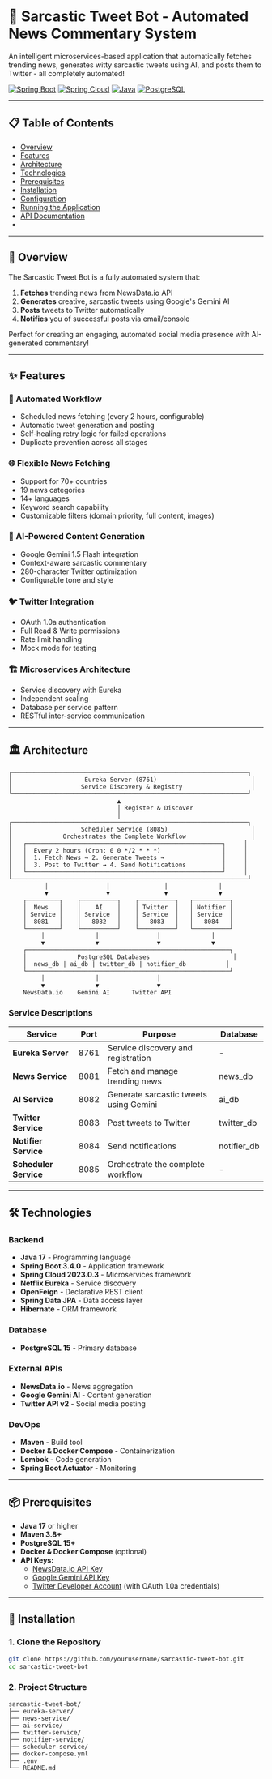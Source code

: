 # 🤖 Sarcastic Tweet Bot - Automated News Commentary System

An intelligent microservices-based application that automatically fetches trending news, generates witty sarcastic tweets using AI, and posts them to Twitter - all completely automated!

[![Spring Boot](https://img.shields.io/badge/Spring%20Boot-3.4.0-brightgreen.svg)](https://spring.io/projects/spring-boot)
[![Spring Cloud](https://img.shields.io/badge/Spring%20Cloud-2023.0.3-blue.svg)](https://spring.io/projects/spring-cloud)
[![Java](https://img.shields.io/badge/Java-17-orange.svg)](https://www.oracle.com/java/)
[![PostgreSQL](https://img.shields.io/badge/PostgreSQL-15-blue.svg)](https://www.postgresql.org/)

---

## 📋 Table of Contents

- [Overview](#Overview)
- [Features](#features)
- [Architecture](#architecture)
- [Technologies](#Technologies)
- [Prerequisites](#Prerequisites)
- [Installation](#Installation)
- [Configuration](#Configuration)
- [Running the Application](#Running-the-application)
- [API Documentation](#Api-documentation)
- 
---

## 🎯 Overview

The Sarcastic Tweet Bot is a fully automated system that:
1. **Fetches** trending news from NewsData.io API
2. **Generates** creative, sarcastic tweets using Google's Gemini AI
3. **Posts** tweets to Twitter automatically
4. **Notifies** you of successful posts via email/console

Perfect for creating an engaging, automated social media presence with AI-generated commentary!

---

## ✨ Features

### 🔄 Automated Workflow
- Scheduled news fetching (every 2 hours, configurable)
- Automatic tweet generation and posting
- Self-healing retry logic for failed operations
- Duplicate prevention across all stages

### 🌐 Flexible News Fetching
- Support for 70+ countries
- 19 news categories
- 14+ languages
- Keyword search capability
- Customizable filters (domain priority, full content, images)

### 🤖 AI-Powered Content Generation
- Google Gemini 1.5 Flash integration
- Context-aware sarcastic commentary
- 280-character Twitter optimization
- Configurable tone and style

### 🐦 Twitter Integration
- OAuth 1.0a authentication
- Full Read & Write permissions
- Rate limit handling
- Mock mode for testing


### 🏗️ Microservices Architecture
- Service discovery with Eureka
- Independent scaling
- Database per service pattern
- RESTful inter-service communication

---

## 🏛️ Architecture

```
┌─────────────────────────────────────────────────────────────────┐
│                    Eureka Server (8761)                          │
│                   Service Discovery & Registry                   │
└─────────────────────────────────────────────────────────────────┘
                              ▲
                              │ Register & Discover
                              │
┌─────────────────────────────────────────────────────────────────┐
│                   Scheduler Service (8085)                       │
│              Orchestrates the Complete Workflow                  │
│   ┌──────────────────────────────────────────────────────┐     │
│   │  Every 2 hours (Cron: 0 0 */2 * * *)                 │     │
│   │  1. Fetch News → 2. Generate Tweets →                │     │
│   │  3. Post to Twitter → 4. Send Notifications          │     │
│   └──────────────────────────────────────────────────────┘     │
└─────────────────────────────────────────────────────────────────┘
          │                │               │              │
          ▼                ▼               ▼              ▼
    ┌─────────┐    ┌──────────┐    ┌──────────┐   ┌──────────┐
    │  News   │    │    AI    │    │ Twitter  │   │ Notifier │
    │ Service │    │ Service  │    │ Service  │   │ Service  │
    │  8081   │    │   8082   │    │   8083   │   │   8084   │
    └─────────┘    └──────────┘    └──────────┘   └──────────┘
         │              │                │              │
         ▼              ▼                ▼              ▼
    ┌────────────────────────────────────────────────────────┐
    │              PostgreSQL Databases                       │
    │  news_db | ai_db | twitter_db | notifier_db           │
    └────────────────────────────────────────────────────────┘
         │              │                │
         ▼              ▼                ▼
    NewsData.io    Gemini AI      Twitter API
```

### Service Descriptions

| Service | Port | Purpose | Database |
|---------|------|---------|----------|
| **Eureka Server** | 8761 | Service discovery and registration | - |
| **News Service** | 8081 | Fetch and manage trending news | news_db |
| **AI Service** | 8082 | Generate sarcastic tweets using Gemini | ai_db |
| **Twitter Service** | 8083 | Post tweets to Twitter | twitter_db |
| **Notifier Service** | 8084 | Send notifications | notifier_db |
| **Scheduler Service** | 8085 | Orchestrate the complete workflow | - |

---

## 🛠️ Technologies

### Backend
- **Java 17** - Programming language
- **Spring Boot 3.4.0** - Application framework
- **Spring Cloud 2023.0.3** - Microservices framework
- **Netflix Eureka** - Service discovery
- **OpenFeign** - Declarative REST client
- **Spring Data JPA** - Data access layer
- **Hibernate** - ORM framework

### Database
- **PostgreSQL 15** - Primary database

### External APIs
- **NewsData.io** - News aggregation
- **Google Gemini AI** - Content generation
- **Twitter API v2** - Social media posting

### DevOps
- **Maven** - Build tool
- **Docker & Docker Compose** - Containerization
- **Lombok** - Code generation
- **Spring Boot Actuator** - Monitoring

---

## 📦 Prerequisites

- **Java 17** or higher
- **Maven 3.8+**
- **PostgreSQL 15+**
- **Docker & Docker Compose** (optional)
- **API Keys:**
  - [NewsData.io API Key](https://newsdata.io/register)
  - [Google Gemini API Key](https://makersuite.google.com/app/apikey)
  - [Twitter Developer Account](https://developer.twitter.com/) (with OAuth 1.0a credentials)

---

## 🚀 Installation

### 1. Clone the Repository

```bash
git clone https://github.com/yourusername/sarcastic-tweet-bot.git
cd sarcastic-tweet-bot
```

### 2. Project Structure

```
sarcastic-tweet-bot/
├── eureka-server/
├── news-service/
├── ai-service/
├── twitter-service/
├── notifier-service/
├── scheduler-service/
├── docker-compose.yml
├── .env
└── README.md
```
